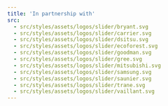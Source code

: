 ```yaml
---
title: 'In partnership with'
src:
  - src/styles/assets/logos/slider/bryant.svg
  - src/styles/assets/logos/slider/carrier.svg
  - src/styles/assets/logos/slider/dsitsu.svg
  - src/styles/assets/logos/slider/ecoforest.svg
  - src/styles/assets/logos/slider/goodman.svg
  - src/styles/assets/logos/slider/gree.svg
  - src/styles/assets/logos/slider/mitsubishi.svg
  - src/styles/assets/logos/slider/samsung.svg
  - src/styles/assets/logos/slider/saunier.svg
  - src/styles/assets/logos/slider/trane.svg
  - src/styles/assets/logos/slider/vaillant.svg
---
```


